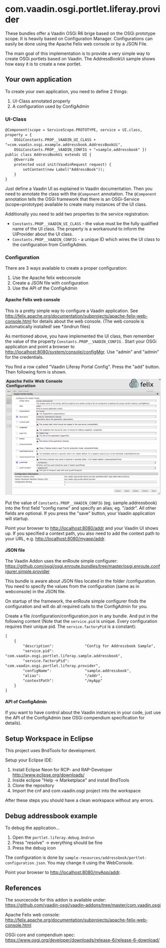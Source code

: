 # com.vaadin.osgi.portlet.liferay.provider

These bundles offer a Vaadin OSGi R6 brige based on the OSGi prototype scope. It is heavily based on Configuration Manager. Configurations can easily be done using the Apache Felix web console or by a JSON File.

The main goal of this implementation is to provide a very simple way to create OSGi portlets based on Vaadin. The AddressBookUi sample shows how easy it is to create a new portlet.

## Your own application

To create your own application, you need to define 2 things:

1.  UI-Class annotated properly
2.  A configuration used by ConfigAdmin

### UI-Class

	@Component(scope = ServiceScope.PROTOTYPE, service = UI.class, property = {
		OSGiConstants.PROP__VAADIN_UI_CLASS + "=com.vaadin.osgi.example.addressbook.AddressBookUi",
		OSGiConstants.PROP__VAADIN_CONFIG + "=sample.addressbook" })
	public class AddressBookUi extends UI {
		@Override
		protected void init(VaadinRequest request) {
			setContent(new Label("AddressBook"));
		}
	}
 Just define a Vaadin UI as explained in Vaadin documentation. Then you need to annotate the class with the `@Component` annotation.
 The `@Component` annotation tells the OSGi framework that there is an OSGi-Service (scope=prototype) available to create many instances of the 	 UI class.
 
 Additionally you need to add two properties to the service registration:
 
*   `Constants.PROP__VAADIN_UI_CLASS` - the value must be the fully qualified name of the UI class. The property is a workaround to inform the UiProvider about the UI class.
*   `Constants.PROP__VAADIN_CONFIG` - a unique ID which wires the UI class to the configuration from ConfigAdmin.

### Configuration
There are 3 ways available to create a proper configuration:


1.  Use the Apache felix webconsole
2.  Create a JSON file with configuration
3.  Use the API of the ConfigAdmin

#### Apache Felix web console
This is a pretty simple way to configure a Vaadin application. See <http://felix.apache.org/documentation/subprojects/apache-felix-web-console.html> for details about the web console. (The web console is automatically installed! see *.bndrun files) 

As mentioned above, you have implemented the UI class, then remember the value of the property `Constants.PROP__VAADIN_CONFIG` .
Start your OSGi application and point a browser to <http://localhost:8080/system/console/configMgr>. Use "admin" and "admin" for the credentials.

You find a row called "Vaadin Liferay Portal Config". Press the "add" button. Then following form is shown. 

![Apache Felix web console](docu/WebConsole-portlet.png "Apache Felix web console") 

Put the value of `Constants.PROP__VAADIN_CONFIG` (eg. sample.addressbook) into the first field "config name" and specify an alias; eg. "/addr".
All other fields are optional. If you press the "save" button, your Vaadin application will startup.

Point your browser to <http://localhost:8080/addr> and your Vaadin UI shows up. If you specified a context path, you also need to add the context path to your URL, e.g. <http://localhost:8080/myapp/addr>.

#### JSON file
The Vaadin Addon uses the enRoute simple configurer: 
<https://github.com/osgi/osgi.enroute.bundles/tree/master/osgi.enroute.configurer.simple.provider>  

This bundle is aware about JSON files located in the folder /configuration. You need to specify the values from the configuration (same as in webconsole) in the JSON file.

On startup of the framework, the enRoute simple configurer finds the configuration and will do all required calls to the ConfigAdmin for you.

Create a file /configuration/configuration.json in any bundle. And put in the following content (Note that the `service.pid` is unique. Every configuration requires their unique pid. The `service.factoryPid` is a constant):

	[
		{
			"description":				"Config for Addressbook Sample",
			"service.pid":				"com.vaadin.osgi.portlet.liferay.sample.addressbook",
      		"service.factoryPid":		"com.vaadin.osgi.portlet.liferay.provider",
			"configName":				"sample.addressbook",
			"alias":					"/addr",
			"contextPath":				"/myApp"
		}
	]


#### API of ConfigAdmin
If you want to have control about the Vaadin instances in your code, just use the API of the ConfigAdmin (see OSGi compendium specification for details).

## Setup Workspace in Eclipse
This project uses BndTools for development.

Setup your Eclipse IDE:

1. Install Eclipse Neon for RCP- and RAP-Developer <http://www.eclipse.org/downloads/>
2. Inside eclipse "Help -> Marketplace" and install BndTools
3. Clone the repository
4. Import the cnf and com.vaadin.osgi project into the workspace

After these steps you should have a clean workspace without any errors. 

## Debug addressbook example
To debug the application... 

1. Open the `portlet.liferay.debug.bndrun`
2. Press "resolve" -> everything should be fine
3. Press the debug icon

The configuration is done by  `sample-resources/addressbook/portlet-configuration.json`. You may change it using the WebConsole.

Point your browser to <http://localhost:8080/myApp/addr>.

## References

The sourcecode for this addon is available under: <https://github.com/vaadin-osgi/vaadin-addons/tree/master/com.vaadin.osgi>

Apache Felix web console: <http://felix.apache.org/documentation/subprojects/apache-felix-web-console.html>

OSGi core and compendium spec: <https://www.osgi.org/developer/downloads/release-6/release-6-download/>

